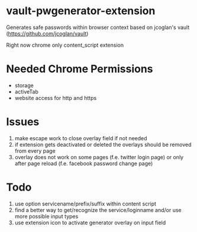 vault-pwgenerator-extension
===========================

Generates safe passwords within browser context based on jcoglan's vault (https://github.com/jcoglan/vault)

Right now chrome only content_script extension

Needed Chrome Permissions
=========================
* storage
* activeTab
* website access for http and https

Issues
=======
1) make escape work to close overlay field if not needed
2) if extension gets deactivated or deleted the overlays should be removed from every page
3) overlay does not work on some pages (f.e. twitter login page) or only after page reload (f.e. facebook password change page)

Todo
======
1) use option servicename/prefix/suffix within content script
2) find a better way to get/recognize the service/loginname and/or use more possible input types
3) use extension icon to activate generator overlay on input field